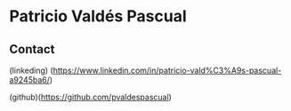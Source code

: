 # Patricio Valdés Pascual

## Contact

(linkeding) (https://www.linkedin.com/in/patricio-vald%C3%A9s-pascual-a9245ba6/)

(github)(https://github.com/pvaldespascual)

